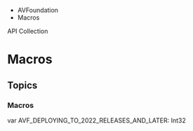 

- AVFoundation
-  Macros 

API Collection

# Macros

## Topics

### Macros

var AVF_DEPLOYING_TO_2022_RELEASES_AND_LATER: Int32

